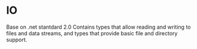 # IO
Base on .net stantdard 2.0
Contains types that allow reading and writing to files and data streams, and types that provide basic file and directory support.
